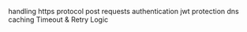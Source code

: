 handling https protocol
post requests
authentication jwt
protection dns
caching
Timeout & Retry Logic
